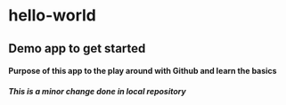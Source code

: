 # hello-world
## Demo app to get started
#### Purpose of this app to the play around with Github and learn the basics
##### This is a minor change done in local repository
